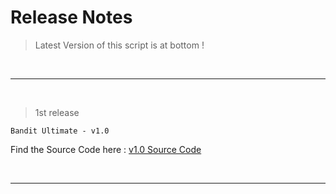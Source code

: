 # Release Notes

> Latest Version of this script is at bottom !

<br>

---

<br>

> 1st release
```
Bandit Ultimate - v1.0

```
Find the Source Code here : [v1.0 Source Code](/.sourcecodes/v1.0)

<br>

---
